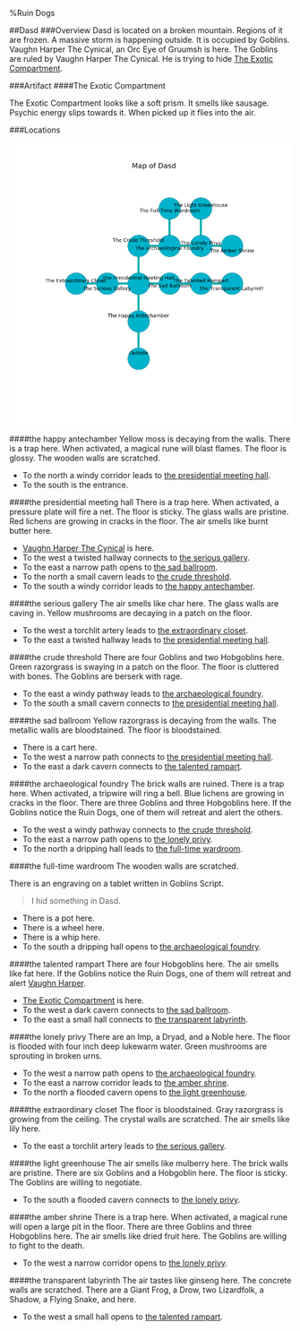 %Ruin Dogs

##Dasd
###Overview
Dasd is located on a broken mountain. Regions of it are frozen. A massive storm is happening outside. It is occupied by Goblins. <a name="Vaughn-Harper-The-Cynical"></a>Vaughn Harper The Cynical, an Orc Eye of Gruumsh is here. The Goblins are ruled by Vaughn Harper The Cynical. He  is trying to hide [The Exotic Compartment](#The-Exotic-Compartment). 



###Artifact
####<a name="The-Exotic-Compartment"></a>The Exotic Compartment


The Exotic Compartment looks like a soft prism. It smells like sausage. Psychic energy slips towards it. When picked up it flies into the air. 





###Locations


![](../v2/images/Dasd.png)

####<a name="the-happy-antechamber"></a>the happy antechamber
Yellow moss is decaying from the walls. There is a trap here. When activated, a magical rune will blast flames. The floor is glossy. The wooden walls are scratched. 



* To the north a windy corridor leads to [the presidential meeting hall](#the-presidential-meeting-hall).
* To the south is the entrance.


####<a name="the-presidential-meeting-hall"></a>the presidential meeting hall
There is a trap here. When activated, a pressure plate will fire a net. The floor is sticky. The glass walls are pristine. Red lichens are growing in cracks in the floor. The air smells like burnt butter here. 



* [Vaughn Harper The Cynical](#Vaughn-Harper-The-Cynical) is here.
* To the west a twisted hallway connects to [the serious gallery](#the-serious-gallery).
* To the east a narrow path opens to [the sad ballroom](#the-sad-ballroom).
* To the north a small cavern leads to [the crude threshold](#the-crude-threshold).
* To the south a windy corridor leads to [the happy antechamber](#the-happy-antechamber).


####<a name="the-serious-gallery"></a>the serious gallery
The air smells like char here. The glass walls are caving in. Yellow mushrooms are decaying in a patch on the floor. 



* To the west a torchlit artery leads to [the extraordinary closet](#the-extraordinary-closet).
* To the east a twisted hallway leads to [the presidential meeting hall](#the-presidential-meeting-hall).


####<a name="the-crude-threshold"></a>the crude threshold
There are four Goblins and two Hobgoblins here. Green razorgrass is swaying in a patch on the floor. The floor is cluttered with bones. The Goblins are berserk with rage. 



* To the east a windy pathway leads to [the archaeological foundry](#the-archaeological-foundry).
* To the south a small cavern connects to [the presidential meeting hall](#the-presidential-meeting-hall).


####<a name="the-sad-ballroom"></a>the sad ballroom
Yellow razorgrass is decaying from the walls. The metallic walls are bloodstained. The floor is bloodstained. 



* There is a cart here.
* To the west a narrow path connects to [the presidential meeting hall](#the-presidential-meeting-hall).
* To the east a dark cavern connects to [the talented rampart](#the-talented-rampart).


####<a name="the-archaeological-foundry"></a>the archaeological foundry
The brick walls are ruined. There is a trap here. When activated, a tripwire will ring a bell. Blue lichens are growing in cracks in the floor. There are three Goblins and three Hobgoblins here. If the Goblins notice the Ruin Dogs, one of them will retreat and alert the others. 



* To the west a windy pathway connects to [the crude threshold](#the-crude-threshold).
* To the east a narrow path opens to [the lonely privy](#the-lonely-privy).
* To the north a dripping hall leads to [the full-time wardroom](#the-full-time-wardroom).


####<a name="the-full-time-wardroom"></a>the full-time wardroom
The wooden walls are scratched. 

There is an engraving on a tablet written in Goblins Script. 

> I hid something in Dasd.
>


* There is a pot here.
* There is a wheel here.
* There is a whip here.
* To the south a dripping hall opens to [the archaeological foundry](#the-archaeological-foundry).


####<a name="the-talented-rampart"></a>the talented rampart
There are four Hobgoblins here. The air smells like fat here. If the Goblins notice the Ruin Dogs, one of them will retreat and alert [Vaughn Harper](#Vaughn-Harper). 



* [The Exotic Compartment](#The-Exotic-Compartment) is here.
* To the west a dark cavern connects to [the sad ballroom](#the-sad-ballroom).
* To the east a small hall connects to [the transparent labyrinth](#the-transparent-labyrinth).


####<a name="the-lonely-privy"></a>the lonely privy
There are an Imp, a Dryad, and a Noble here. The floor is flooded with four inch deep lukewarm water. Green mushrooms are sprouting in broken urns. 



* To the west a narrow path opens to [the archaeological foundry](#the-archaeological-foundry).
* To the east a narrow corridor leads to [the amber shrine](#the-amber-shrine).
* To the north a flooded cavern opens to [the light greenhouse](#the-light-greenhouse).


####<a name="the-extraordinary-closet"></a>the extraordinary closet
The floor is bloodstained. Gray razorgrass is growing from the ceiling. The crystal walls are scratched. The air smells like lily here. 



* To the east a torchlit artery leads to [the serious gallery](#the-serious-gallery).


####<a name="the-light-greenhouse"></a>the light greenhouse
The air smells like mulberry here. The brick walls are pristine. There are six Goblins and a Hobgoblin here. The floor is sticky. The Goblins are willing to negotiate. 



* To the south a flooded cavern connects to [the lonely privy](#the-lonely-privy).


####<a name="the-amber-shrine"></a>the amber shrine
There is a trap here. When activated, a magical rune will open a large pit in the floor. There are three Goblins and three Hobgoblins here. The air smells like dried fruit here. The Goblins are willing to fight to the death. 



* To the west a narrow corridor opens to [the lonely privy](#the-lonely-privy).


####<a name="the-transparent-labyrinth"></a>the transparent labyrinth
The air tastes like ginseng here. The concrete walls are scratched. There are a Giant Frog, a Drow, two Lizardfolk, a Shadow, a Flying Snake, and  here. 



* To the west a small hall opens to [the talented rampart](#the-talented-rampart).


